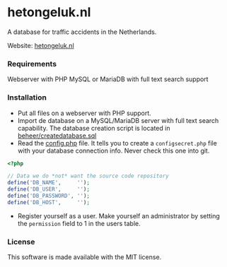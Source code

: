 # hetongeluk.nl

A database for traffic accidents in the Netherlands.

Website: [hetongeluk.nl](https://www.hetongeluk.nl)

### Requirements ###
Webserver with PHP
MySQL or MariaDB with full text search support

### Installation ###
* Put all files on a webserver with PHP support. 
* Import de database on a MySQL/MariaDB server with full text search capability. The database creation script is located in
[beheer/createdatabase.sql](beheer/createdatabase.sql)
* Read the [config.php](config.php) file. It tells you to create a `configsecret.php` file with your database connection info. Never check this one into git.
```PHP
<?php

// Data we do *not* want the source code repository
define('DB_NAME',     '');
define('DB_USER',     '');
define('DB_PASSWORD', '');
define('DB_HOST',     '');
```
* Register yourself as a user. Make yourself an administrator by setting the `permission` field to 1 in the users table.

### License ###
This software is made available with the MIT license.
